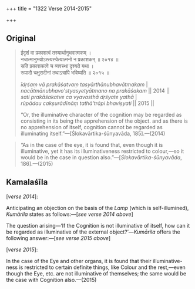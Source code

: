 +++
title = "1322 Verse 2014-2015"

+++
## Original 
>
> ईदृशं वा प्रकाशत्वं तस्यार्थानुभवात्मकम् ।  
> नचात्मानुभवोऽस्त्यस्येत्यात्मनो न प्रकाशकम् ॥ २०१४ ॥  
> सति प्रकाशकत्वे च व्यवस्था दृश्यते यथा ।  
> रूपादौ चक्षुरादीनां तथाऽत्रापि भविष्यति ॥ २०१५ ॥ 
>
> *īdṛśaṃ vā prakāśatvaṃ tasyārthānubhavātmakam* \|  
> *nacātmānubhavo'styasyetyātmano na prakāśakam* \|\| 2014 \|\|  
> *sati prakāśakatve ca vyavasthā dṛśyate yathā* \|  
> *rūpādau cakṣurādīnāṃ tathā'trāpi bhaviṣyati* \|\| 2015 \|\| 
>
> “Or, the illuminative character of the cognition may be regarded as consisting in its being the apprehension of the object. and as there is no apprehension of itself, cognition cannot be regarded as illuminating itself.”—[Ślokavārtika-śūnyavāda, 185].—(2014)

> “As in the case of the eye, it is found that, even though it is illuminative, yet it has its illuminativeness restricted to colour,—so it would be in the case in question also.”—[*Ślokavārtika-śūnyavāda*, 186].—(2015)



## Kamalaśīla

[*verse 2014*]:

Anticipating an objection on the basis of the *Lamp* (which is self-illumined), *Kumārila* states as follows:—[*see verse 2014 above*]

The question arising—‘If the Cognition is not illuminative of itself, how can it be regarded as illuminative of the external object?’—*Kumārila* offers the following answer:—[*see verse 2015 above*]

[*verse 2015*]:

In the case of the Eye and other organs, it is found that their illuminative-ness is restricted to certain definite things, like Colour and the rest,—even though the Eye, etc. are not illuminative of themselves; the same would be the case with Cognition also.—(2015)


